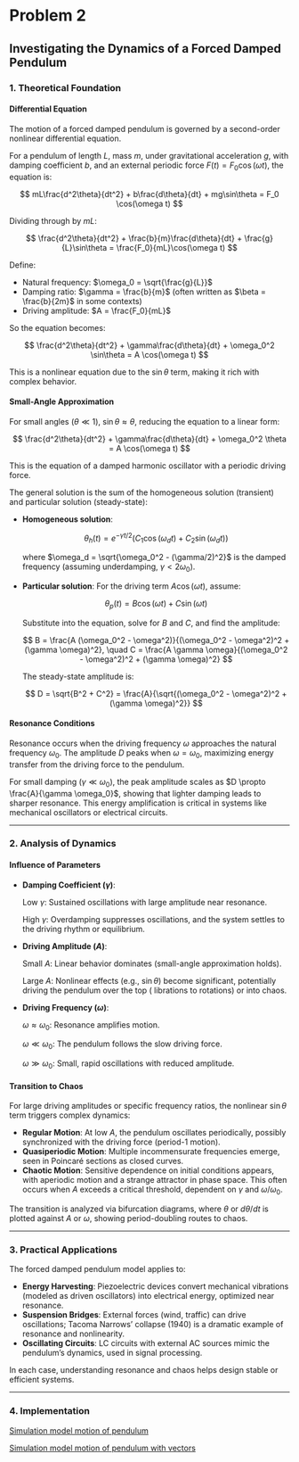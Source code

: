 # Problem 2

## Investigating the Dynamics of a Forced Damped Pendulum

### 1. Theoretical Foundation

#### Differential Equation

The motion of a forced damped pendulum is governed by a second-order nonlinear differential equation. 

For a pendulum of length $L$, mass $m$, under gravitational acceleration $g$, with damping coefficient $b$, and an external periodic force $F(t) = F_0 \cos(\omega t)$, the equation is:

$$
mL\frac{d^2\theta}{dt^2} + b\frac{d\theta}{dt} + mg\sin\theta = F_0 \cos(\omega t)
$$

Dividing through by $mL$:

$$
\frac{d^2\theta}{dt^2} + \frac{b}{m}\frac{d\theta}{dt} + \frac{g}{L}\sin\theta = \frac{F_0}{mL}\cos(\omega t)
$$

Define:

- Natural frequency: $\omega_0 = \sqrt{\frac{g}{L}}$
- Damping ratio: $\gamma = \frac{b}{m}$ (often written as $\beta = \frac{b}{2m}$ in some contexts)
- Driving amplitude: $A = \frac{F_0}{mL}$

So the equation becomes:

$$
\frac{d^2\theta}{dt^2} + \gamma\frac{d\theta}{dt} + \omega_0^2 \sin\theta = A \cos(\omega t)
$$

This is a nonlinear equation due to the $\sin\theta$ term, making it rich with complex behavior.

#### Small-Angle Approximation

For small angles ($\theta \ll 1$), $\sin\theta \approx \theta$, reducing the equation to a linear form:

$$
\frac{d^2\theta}{dt^2} + \gamma\frac{d\theta}{dt} + \omega_0^2 \theta = A \cos(\omega t)
$$

This is the equation of a damped harmonic oscillator with a periodic driving force. 

The general solution is the sum of the homogeneous solution (transient) and particular solution (steady-state):

- **Homogeneous solution**: 

  $$
  \theta_h(t) = e^{-\gamma t/2} \left( C_1 \cos(\omega_d t) + C_2 \sin(\omega_d t) \right)
  $$

  where $\omega_d = \sqrt{\omega_0^2 - (\gamma/2)^2}$ is the damped frequency (assuming underdamping, $\gamma < 2\omega_0$).

- **Particular solution**: For the driving term $A \cos(\omega t)$, assume:

  $$
  \theta_p(t) = B \cos(\omega t) + C \sin(\omega t)
  $$

  Substitute into the equation, solve for $B$ and $C$, and find the amplitude:

  $$
  B = \frac{A (\omega_0^2 - \omega^2)}{(\omega_0^2 - \omega^2)^2 + (\gamma \omega)^2}, \quad C = \frac{A \gamma \omega}{(\omega_0^2 - \omega^2)^2 + (\gamma \omega)^2}
  $$

  The steady-state amplitude is:

  $$
  D = \sqrt{B^2 + C^2} = \frac{A}{\sqrt{(\omega_0^2 - \omega^2)^2 + (\gamma \omega)^2}}
  $$

#### Resonance Conditions

Resonance occurs when the driving frequency $\omega$ approaches the natural frequency $\omega_0$. The amplitude $D$ peaks when $\omega = \omega_0$, maximizing energy transfer from the driving force to the pendulum. 

For small damping ($\gamma \ll \omega_0$), the peak amplitude scales as $D \propto \frac{A}{\gamma \omega_0}$, showing that lighter damping leads to sharper resonance. This energy amplification is critical in systems like mechanical oscillators or electrical circuits.

---

### 2. Analysis of Dynamics

#### Influence of Parameters

- **Damping Coefficient ($\gamma$)**:

  Low $\gamma$: Sustained oscillations with large amplitude near resonance.

  High $\gamma$: Overdamping suppresses oscillations, and the system settles to the driving rhythm or equilibrium.

- **Driving Amplitude ($A$)**: 

  Small $A$: Linear behavior dominates (small-angle approximation holds).

  Large $A$: Nonlinear effects (e.g., $\sin\theta$) become significant, potentially driving the pendulum over the top ( librations to rotations) or into chaos.

- **Driving Frequency ($\omega$)**: 

  $\omega \approx \omega_0$: Resonance amplifies motion.

  $\omega \ll \omega_0$: The pendulum follows the slow driving force.

  $\omega \gg \omega_0$: Small, rapid oscillations with reduced amplitude.

#### Transition to Chaos

For large driving amplitudes or specific frequency ratios, the nonlinear $\sin\theta$ term triggers complex dynamics:

- **Regular Motion**: At low $A$, the pendulum oscillates periodically, possibly synchronized with the driving force (period-1 motion).
- **Quasiperiodic Motion**: Multiple incommensurate frequencies emerge, seen in Poincaré sections as closed curves.
- **Chaotic Motion**: Sensitive dependence on initial conditions appears, with aperiodic motion and a strange attractor in phase space. This often occurs when $A$ exceeds a critical threshold, dependent on $\gamma$ and $\omega/\omega_0$.

The transition is analyzed via bifurcation diagrams, where $\theta$ or $d\theta/dt$ is plotted against $A$ or $\omega$, showing period-doubling routes to chaos.

---

### 3. Practical Applications

The forced damped pendulum model applies to:

- **Energy Harvesting**: Piezoelectric devices convert mechanical vibrations (modeled as driven oscillators) into electrical energy, optimized near resonance.
- **Suspension Bridges**: External forces (wind, traffic) can drive oscillations; Tacoma Narrows’ collapse (1940) is a dramatic example of resonance and nonlinearity.
- **Oscillating Circuits**: LC circuits with external AC sources mimic the pendulum’s dynamics, used in signal processing.

In each case, understanding resonance and chaos helps design stable or efficient systems.

---

### 4. Implementation

[Simulation model motion of pendulum](pendulum.html)

[Simulation model motion of pendulum with vectors](pendulum2.html)


